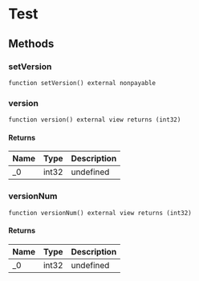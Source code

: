 # Test









## Methods

### setVersion

```solidity
function setVersion() external nonpayable
```






### version

```solidity
function version() external view returns (int32)
```






#### Returns

| Name | Type | Description |
|---|---|---|
| _0 | int32 | undefined

### versionNum

```solidity
function versionNum() external view returns (int32)
```






#### Returns

| Name | Type | Description |
|---|---|---|
| _0 | int32 | undefined




